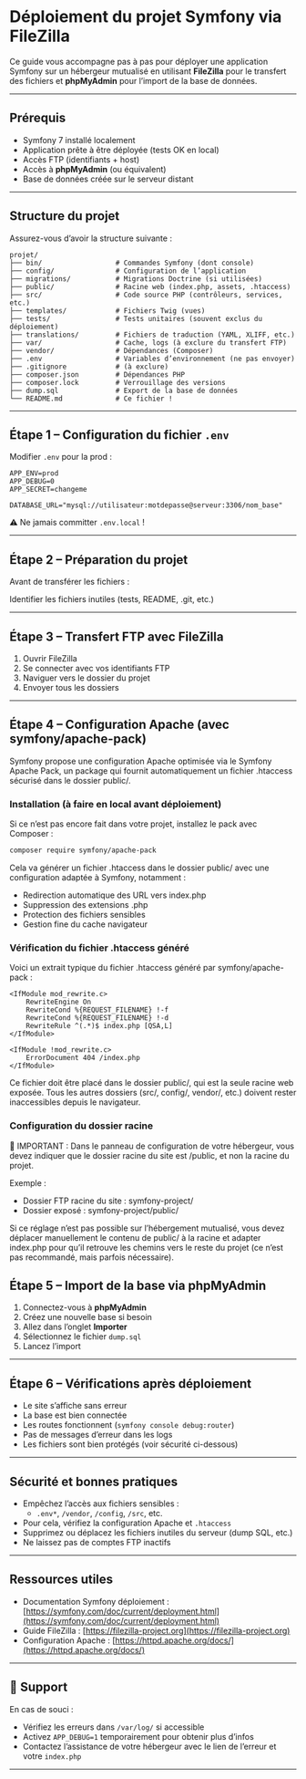 # Déploiement du projet Symfony via FileZilla

Ce guide vous accompagne pas à pas pour déployer une application Symfony sur un hébergeur mutualisé en utilisant **FileZilla** pour le transfert des fichiers et **phpMyAdmin** pour l’import de la base de données.

---

## Prérequis

- Symfony 7 installé localement
- Application prête à être déployée (tests OK en local)
- Accès FTP (identifiants + host)
- Accès à **phpMyAdmin** (ou équivalent)
- Base de données créée sur le serveur distant

---

## Structure du projet

Assurez-vous d’avoir la structure suivante :

```
projet/
├── bin/                  # Commandes Symfony (dont console)
├── config/               # Configuration de l’application
├── migrations/           # Migrations Doctrine (si utilisées)
├── public/               # Racine web (index.php, assets, .htaccess)
├── src/                  # Code source PHP (contrôleurs, services, etc.)
├── templates/            # Fichiers Twig (vues)
├── tests/                # Tests unitaires (souvent exclus du déploiement)
├── translations/         # Fichiers de traduction (YAML, XLIFF, etc.)
├── var/                  # Cache, logs (à exclure du transfert FTP)
├── vendor/               # Dépendances (Composer)
├── .env                  # Variables d’environnement (ne pas envoyer)
├── .gitignore            # (à exclure)
├── composer.json         # Dépendances PHP
├── composer.lock         # Verrouillage des versions
├── dump.sql              # Export de la base de données
└── README.md             # Ce fichier !

````

---

## Étape 1 – Configuration du fichier `.env`

Modifier `.env` pour la prod :

```env
APP_ENV=prod
APP_DEBUG=0
APP_SECRET=changeme

DATABASE_URL="mysql://utilisateur:motdepasse@serveur:3306/nom_base"
```

⚠️ Ne jamais committer `.env.local` !

---

## Étape 2 – Préparation du projet

Avant de transférer les fichiers :

Identifier les fichiers inutiles (tests, README, .git, etc.)

---

## Étape 3 – Transfert FTP avec FileZilla

1. Ouvrir FileZilla
2. Se connecter avec vos identifiants FTP
3. Naviguer vers le dossier du projet
4. Envoyer tous les dossiers

---

## Étape 4 – Configuration Apache (avec symfony/apache-pack)

Symfony propose une configuration Apache optimisée via le Symfony Apache Pack, un package qui fournit automatiquement un fichier .htaccess sécurisé dans le dossier public/.

### Installation (à faire en local avant déploiement)

Si ce n’est pas encore fait dans votre projet, installez le pack avec Composer :

```bash
composer require symfony/apache-pack
```

Cela va générer un fichier .htaccess dans le dossier public/ avec une configuration adaptée à Symfony, notamment :

- Redirection automatique des URL vers index.php
- Suppression des extensions .php
- Protection des fichiers sensibles
- Gestion fine du cache navigateur

### Vérification du fichier .htaccess généré
Voici un extrait typique du fichier .htaccess généré par symfony/apache-pack :

```apacheconf
<IfModule mod_rewrite.c>
    RewriteEngine On
    RewriteCond %{REQUEST_FILENAME} !-f
    RewriteCond %{REQUEST_FILENAME} !-d
    RewriteRule ^(.*)$ index.php [QSA,L]
</IfModule>

<IfModule !mod_rewrite.c>
    ErrorDocument 404 /index.php
</IfModule>
```

Ce fichier doit être placé dans le dossier public/, qui est la seule racine web exposée. Tous les autres dossiers (src/, config/, vendor/, etc.) doivent rester inaccessibles depuis le navigateur.

### Configuration du dossier racine
📍 IMPORTANT :
Dans le panneau de configuration de votre hébergeur, vous devez indiquer que le dossier racine du site est /public, et non la racine du projet.

Exemple :
- Dossier FTP racine du site : symfony-project/
- Dossier exposé : symfony-project/public/

Si ce réglage n’est pas possible sur l’hébergement mutualisé, vous devez déplacer manuellement le contenu de public/ à la racine et adapter index.php pour qu’il retrouve les chemins vers le reste du projet (ce n’est pas recommandé, mais parfois nécessaire).

## Étape 5 – Import de la base via phpMyAdmin

1. Connectez-vous à **phpMyAdmin**
2. Créez une nouvelle base si besoin
3. Allez dans l’onglet **Importer**
4. Sélectionnez le fichier `dump.sql`
5. Lancez l’import

---

## Étape 6 – Vérifications après déploiement

* Le site s’affiche sans erreur
* La base est bien connectée
* Les routes fonctionnent (`symfony console debug:router`)
* Pas de messages d’erreur dans les logs
* Les fichiers sont bien protégés (voir sécurité ci-dessous)

---

## Sécurité et bonnes pratiques

* Empêchez l’accès aux fichiers sensibles :
  * `.env*`, `/vendor`, `/config`, `/src`, etc.
* Pour cela, vérifiez la configuration Apache et `.htaccess`
* Supprimez ou déplacez les fichiers inutiles du serveur (dump SQL, etc.)
* Ne laissez pas de comptes FTP inactifs

---

## Ressources utiles

* Documentation Symfony déploiement : [https://symfony.com/doc/current/deployment.html](https://symfony.com/doc/current/deployment.html)
* Guide FileZilla : [https://filezilla-project.org](https://filezilla-project.org)
* Configuration Apache : [https://httpd.apache.org/docs/](https://httpd.apache.org/docs/)

---

## 🛟 Support

En cas de souci :

* Vérifiez les erreurs dans `/var/log/` si accessible
* Activez `APP_DEBUG=1` temporairement pour obtenir plus d’infos
* Contactez l’assistance de votre hébergeur avec le lien de l’erreur et votre `index.php`

---